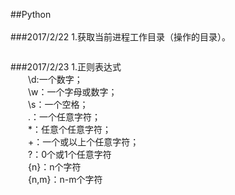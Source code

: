 ##Python<br><br>
###2017/2/22
1.获取当前进程工作目录（操作的目录）。
```os.getcwd()　　　#get current work direction
```

###2017/2/23
1.正则表达式<br>
　　\d:一个数字；<br>
　　\w：一个字母或数字；<br>
　　\s：一个空格；<br>
　　.：一个任意字符；<br>
　　*：任意个任意字符；<br>
　　+：一个或以上个任意字符；<br>
　　?：0个或1个任意字符<br>
　　{n}：n个字符<br>
　　{n,m}：n-m个字符<br>
  
